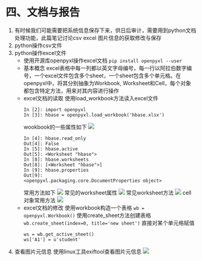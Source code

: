 # 四、文档与报告

1. 有时候我们可能需要把系统信息保存下来，供日后审计，需要用到python文档处理功能，此篇笔记讨论csv excel 图片信息的获取修改与保存
2. python操作csv文件
3. python操作excel文件
    - 使用开源库openpyxl操作excel文档
      `pip install openpyxl --user`
    - 基本概念
      excel表格中每一列都以英文字母编号，每一行以阿拉伯数字编号，一个excel文件包含多个sheet，一个sheet包含多个单元格。在openpyxl中，将其分别抽象为Workbook, Worksheet和Cell，每个对象都包含特定方法，用来对其内容进行操作
    - excel文档的读取
      使用load_workbook方法读入excel文件
      ```
      In [2]: import openpyxl
      In [3]: hbase = openpyxl.load_workbook('hbase.xlsx')
      ```
      wookbook的一些属性如下
      ![](https://upload-images.jianshu.io/upload_images/10339396-f13dd1fb5cb51bc9.png?imageMogr2/auto-orient/strip%7CimageView2/2/w/1240)
      ```
      In [4]: hbase.read_only  
      Out[4]: False
      In [5]: hbase.active
      Out[5]: <Worksheet "hbase">
      In [8]: hbase.worksheets
      Out[8]: [<Worksheet "hbase">]
      In [9]: hbase.properties
      Out[9]: 
      <openpyxl.packaging.core.DocumentProperties object>
      ```
      常用方法如下
      ![](https://upload-images.jianshu.io/upload_images/10339396-75e403f8fe6b619b.png?imageMogr2/auto-orient/strip%7CimageView2/2/w/1240)
      常见的worksheet属性
      ![](https://upload-images.jianshu.io/upload_images/10339396-24e12c31c02e8cd8.png?imageMogr2/auto-orient/strip%7CimageView2/2/w/1240)
      常见worksheet方法
      ![](https://upload-images.jianshu.io/upload_images/10339396-8df5acea8bae55e2.png?imageMogr2/auto-orient/strip%7CimageView2/2/w/1240)
      cell对象常用方法
      ![](https://upload-images.jianshu.io/upload_images/10339396-a6e2fd7d831030d6.png?imageMogr2/auto-orient/strip%7CimageView2/2/w/1240)
    - excel文档的修改
      使用workbook构造一个表格
      `wb = openpyxl.Workbook()`
      使用create_sheet方法创建表格
      `wb.create_sheet(index=0, title='new sheet')`
      直接对某个单元格赋值
      ```
      ws = wb.get_active_sheet()
      ws['A1'] = u'student'
      ```
4. 查看图片元信息
    使用linux工具exiftool查看图片元信息
    ![](https://upload-images.jianshu.io/upload_images/10339396-2386b6162cd8f15d.png?imageMogr2/auto-orient/strip%7CimageView2/2/w/1240)






​    